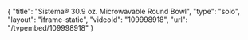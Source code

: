 {
    "title": "Sistema&reg; 30.9 oz. Microwavable Round Bowl",
    "type": "solo",
    "layout": "iframe-static",
    "videoId": "109998918",
    "url": "\/tvpembed\/109998918"
}